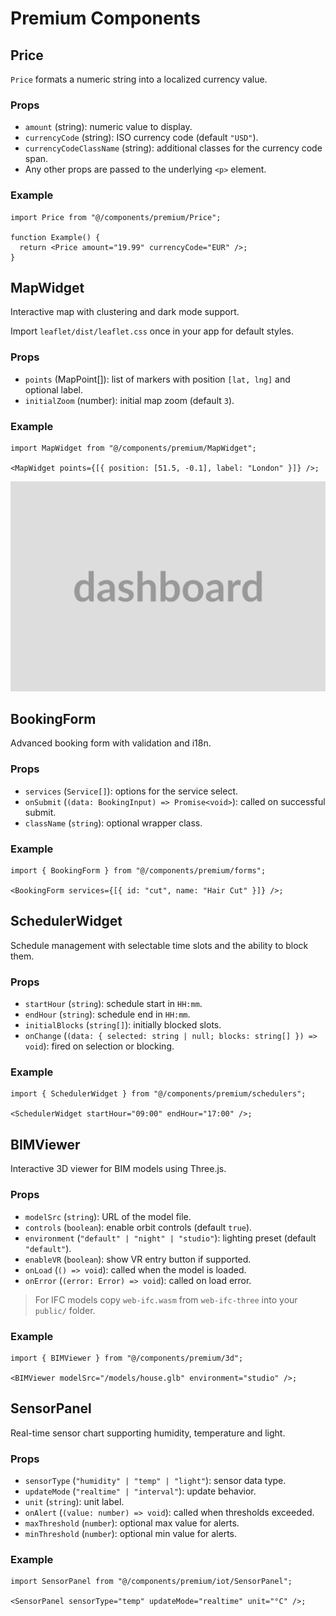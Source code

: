 # Premium Components

## Price

`Price` formats a numeric string into a localized currency value.

### Props

- `amount` (string): numeric value to display.
- `currencyCode` (string): ISO currency code (default `"USD"`).
- `currencyCodeClassName` (string): additional classes for the currency code span.
- Any other props are passed to the underlying `<p>` element.

### Example

```tsx
import Price from "@/components/premium/Price";

function Example() {
  return <Price amount="19.99" currencyCode="EUR" />;
}
```

## MapWidget

Interactive map with clustering and dark mode support.

Import `leaflet/dist/leaflet.css` once in your app for default styles.

### Props

- `points` (MapPoint[]): list of markers with position `[lat, lng]` and optional label.
- `initialZoom` (number): initial map zoom (default `3`).

### Example

```tsx
import MapWidget from "@/components/premium/MapWidget";

<MapWidget points={[{ position: [51.5, -0.1], label: "London" }]} />;
```

![Demo](../../public/mapwidget.png)

## BookingForm

Advanced booking form with validation and i18n.

### Props

- `services` (`Service[]`): options for the service select.
- `onSubmit` (`(data: BookingInput) => Promise<void>`): called on successful submit.
- `className` (`string`): optional wrapper class.

### Example

```tsx
import { BookingForm } from "@/components/premium/forms";

<BookingForm services={[{ id: "cut", name: "Hair Cut" }]} />;
```

## SchedulerWidget

Schedule management with selectable time slots and the ability to block them.

### Props

- `startHour` (`string`): schedule start in `HH:mm`.
- `endHour` (`string`): schedule end in `HH:mm`.
- `initialBlocks` (`string[]`): initially blocked slots.
- `onChange` (`(data: { selected: string | null; blocks: string[] }) => void`): fired on selection or blocking.

### Example

```tsx
import { SchedulerWidget } from "@/components/premium/schedulers";

<SchedulerWidget startHour="09:00" endHour="17:00" />;
```

## BIMViewer

Interactive 3D viewer for BIM models using Three.js.

### Props

- `modelSrc` (`string`): URL of the model file.
- `controls` (`boolean`): enable orbit controls (default `true`).
- `environment` (`"default" | "night" | "studio"`): lighting preset (default `"default"`).
- `enableVR` (`boolean`): show VR entry button if supported.
- `onLoad` (`() => void`): called when the model is loaded.
- `onError` (`(error: Error) => void`): called on load error.

> For IFC models copy `web-ifc.wasm` from `web-ifc-three` into your `public/` folder.

### Example

```tsx
import { BIMViewer } from "@/components/premium/3d";

<BIMViewer modelSrc="/models/house.glb" environment="studio" />;
```

## SensorPanel

Real-time sensor chart supporting humidity, temperature and light.

### Props

- `sensorType` (`"humidity" | "temp" | "light"`): sensor data type.
- `updateMode` (`"realtime" | "interval"`): update behavior.
- `unit` (`string`): unit label.
- `onAlert` (`(value: number) => void`): called when thresholds exceeded.
- `maxThreshold` (`number`): optional max value for alerts.
- `minThreshold` (`number`): optional min value for alerts.

### Example

```tsx
import SensorPanel from "@/components/premium/iot/SensorPanel";

<SensorPanel sensorType="temp" updateMode="realtime" unit="°C" />;
```
